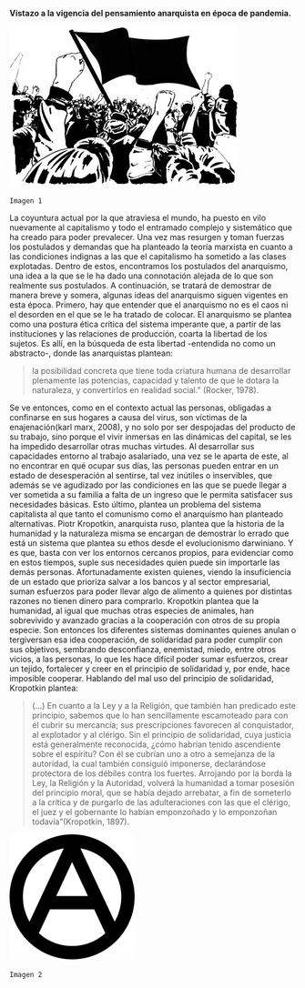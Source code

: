 **Vistazo a la vigencia del pensamiento anarquista en época de pandemia.**

![Imagen 1](https://github.com/JersonDMorales/Anarquismo-en-el-S.XXI/blob/master/img1.jpg)

``Imagen 1``

La coyuntura actual por la que atraviesa el mundo, ha puesto en vilo nuevamente al capitalismo y todo el entramado complejo y sistemático que ha creado para poder prevalecer. Una vez mas resurgen y toman fuerzas los postulados y demandas que ha planteado la teoría marxista en cuanto a las condiciones indignas a las que el capitalismo ha sometido a las clases explotadas. Dentro de estos, encontramos los postulados del anarquismo, una idea a la que se le ha dado una connotación alejada de lo que son realmente sus postulados. A continuación, se tratará de demostrar de manera breve y somera, algunas ideas del anarquismo siguen vigentes en esta época.
Primero, hay que entender que el anarquismo no es el caos ni el desorden en el que se le ha tratado de colocar. El anarquismo se plantea como una postura ética crítica del sistema imperante que, a partir de las instituciones y las relaciones de producción, coarta la libertad de los sujetos. Es allí, en la búsqueda de esta libertad -entendida no como un abstracto-, donde las anarquistas plantean: 
> la posibilidad concreta que tiene toda criatura humana de desarrollar plenamente las potencias, capacidad y  talento de que le dotara la naturaleza, y convertirlos en realidad social.” (Rocker, 1978). 

Se ve entonces, como en el contexto actual las personas, obligadas a confinarse en sus hogares a causa del virus, son víctimas de la enajenación(karl marx, 2008), y no solo por ser despojadas del producto de su trabajo, sino porque el vivir inmersas en las dinámicas del capital, se les ha impedido desarrollar otras muchas virtudes. Al desarrollar sus capacidades entorno al trabajo asalariado, una vez se le aparta de este, al no encontrar en qué ocupar sus días, las personas pueden entrar en un estado de desesperación al sentirse, tal vez inútiles o inservibles, que además se ve agudizado por las condiciones en las que se puede llegar a ver sometida a su familia a falta de un ingreso que le permita satisfacer sus necesidades básicas. 
Esto último, plantea un problema del sistema capitalista al que tanto el comunismo como el anarquismo han planteado alternativas. Piotr Kropotkin, anarquista ruso, plantea que la historia de la humanidad y la naturaleza misma se encargan de demostrar lo errado que está un sistema que plantea su ethos desde el evolucionismo darwiniano. Y es que, basta con ver los entornos cercanos propios, para evidenciar como en estos tiempos, suple sus necesidades quien puede sin importarle las demás personas. Afortunadamente existen quienes, viendo la insuficiencia de un estado que prioriza salvar a los bancos y al sector empresarial, suman esfuerzos para poder llevar algo de alimento a quienes por distintas razones no tienen dinero para comprarlo. Kropotkin plantea que la humanidad, al igual que muchas otras especies de animales, han sobrevivido y avanzado gracias a la cooperación con otros de su propia especie. Son entonces los diferentes sistemas dominantes quienes anulan o tergiversan esa idea cooperación, de solidaridad para poder cumplir con sus objetivos, sembrando desconfianza, enemistad, miedo, entre otros vicios, a las personas, lo que les hace difícil poder sumar esfuerzos, crear un tejido, fortalecer y creer en el principio de solidaridad y, por ende, hace imposible cooperar. Hablando del mal uso del principio de solidaridad, Kropotkin plantea: 
>(…) En cuanto a la Ley y a la Religión, que también han predicado este principio, sabemos que lo han sencillamente escamoteado para con él cubrir su mercancía; sus prescripciones favorecen al conquistador, al explotador y al clérigo. Sin el principio de solidaridad, cuya justicia está generalmente reconocida, ¿cómo habrían tenido ascendiente sobre el espíritu? Con él se cubrían uno a otro a semejanza de la autoridad, la cual también consiguió imponerse, declarándose protectora de los débiles contra los fuertes. Arrojando por la borda la Ley, la Religión y la Autoridad, volverá la humanidad a tomar posesión del principio moral, que se había dejado arrebatar, a fin de someterlo a la crítica y de purgarlo de las adulteraciones con las que el clérigo, el juez y el gobernante lo habían emponzoñado y lo emponzoñan todavía”(Kropotkin, 1897).

![Imagen 2](https://github.com/JersonDMorales/Anarquismo-en-el-S.XXI/blob/master/img2.jpg)

``Imagen 2``
